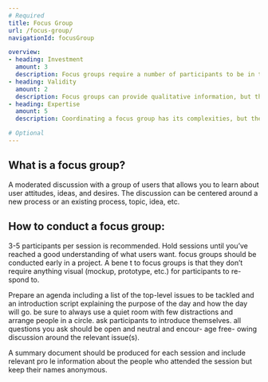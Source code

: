 ```yaml
---
# Required
title: Focus Group
url: /focus-group/
navigationId: focusGroup

overview: 
- heading: Investment
  amount: 3
  description: Focus groups require a number of participants to be in the same space at the same time, so organizing them can take time and resources (compensation, obtaining a space, etc.). The research team also needs to create a number of topics for the participants to discuss, as well as determine goals for the session.
- heading: Validity
  amount: 2
  description: Focus groups can provide qualitative information, but the responses tend to be hypothetical. asking someone what they think they would do vs actually watching them do something can return di erent results. focus groups also have a tendency to introduce bias, as individual participants can sway the others within their group.
- heading: Expertise
  amount: 5
  description: Coordinating a focus group has its complexities, but the real challenge is moderating the session. learning how to deal with stronger or weaker personalities within a group is an art that bene ts from practice. Synthesizing the results of a focus group requires finesse, as the conversations tend to include irrelevant “noise” more frequently than other research methods.

# Optional
---
```


## What is a focus group?

A moderated discussion with a group of users that allows you to learn about user attitudes, ideas, and desires. The discussion can be centered around a new process or an existing process, topic, idea, etc.

## How to conduct a focus group:

3-5 participants per session is recommended. Hold sessions until you’ve reached a good understanding of what users want. focus groups should be conducted early in a project. A bene t to focus groups is that they don’t require anything visual (mockup, prototype, etc.) for participants to re- spond to.

Prepare an agenda including a list of the top-level issues to be tackled and an introduction script explaining the purpose of the day and how the day will go. be sure to always use a quiet room with few distractions and arrange people in a circle. ask participants to introduce themselves. all questions you ask should be open and neutral and encour- age free- owing discussion around the relevant issue(s).

A summary document should be produced for each session and include relevant pro le information about the people who attended the session but keep their names anonymous.